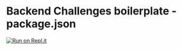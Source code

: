 # Backend Challenges boilerplate - package.json
[![Run on Repl.it](https://repl.it/badge/github/freeCodeCamp/boilerplate-express)](https://repl.it/github.com/freeCodeCamp/boilerplate-express/)

